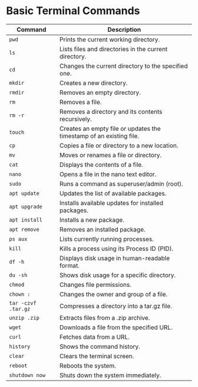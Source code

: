 
# Basic Terminal Commands

| **Command**            | **Description**                                                   |
|------------------------|-------------------------------------------------------------------|
| `pwd`                  | Prints the current working directory.                             |
| `ls`                   | Lists files and directories in the current directory.             |
| `cd `       | Changes the current directory to the specified one.               |
| `mkdir `    | Creates a new directory.                                          |
| `rmdir `    | Removes an empty directory.                                       |
| `rm `            | Removes a file.                                                   |
| `rm -r `    | Removes a directory and its contents recursively.                 |
| `touch `         | Creates an empty file or updates the timestamp of an existing file.|
| `cp  `   | Copies a file or directory to a new location.                     |
| `mv  `   | Moves or renames a file or directory.                             |
| `cat `           | Displays the contents of a file.                                  |
| `nano `          | Opens a file in the nano text editor.                             |
| `sudo`                 | Runs a command as superuser/admin (root).                         |
| `apt update`           | Updates the list of available packages.                           |
| `apt upgrade`          | Installs available updates for installed packages.                |
| `apt install `| Installs a new package.                                            |
| `apt remove ` | Removes an installed package.                                     |
| `ps aux`               | Lists currently running processes.                                |
| `kill `           | Kills a process using its Process ID (PID).                       |
| `df -h`                | Displays disk usage in human-readable format.                     |
| `du -sh `   | Shows disk usage for a specific directory.                        |
| `chmod  ` | Changes file permissions.                                  |
| `chown : ` | Changes the owner and group of a file.                    |
| `tar -czvf .tar.gz ` | Compresses a directory into a tar.gz file.    |
| `unzip .zip`     | Extracts files from a .zip archive.                               |
| `wget `           | Downloads a file from the specified URL.                          |
| `curl `           | Fetches data from a URL.                                          |
| `history`              | Shows the command history.                                        |
| `clear`                | Clears the terminal screen.                                       |
| `reboot`               | Reboots the system.                                               |
| `shutdown now`         | Shuts down the system immediately.                                |

